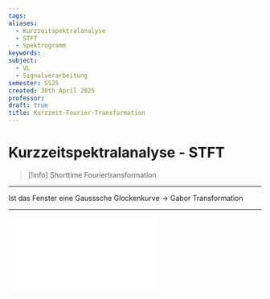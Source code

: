 ```yaml
---
tags: 
aliases:
  - Kurzzeitspektralanalyse
  - STFT
  - Spektrogramm
keywords: 
subject:
  - VL
  - Signalverarbeitung
semester: SS25
created: 30th April 2025
professor: 
draft: true
title: Kurzzeit-Fourier-Transformation
---
```


# Kurzzeitspektralanalyse - STFT

> [!info] Shorttime Fouriertransformation

---

Ist das Fenster eine Gausssche Glockenkurve -> Gabor Transformation

---

![Fensterung](Fensterung.md)